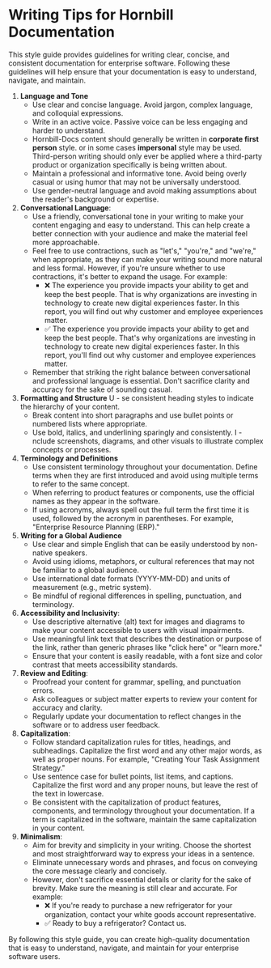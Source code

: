 # Writing Tips for Hornbill Documentation

This style guide provides guidelines for writing clear, concise, and consistent documentation for enterprise software. Following these guidelines will help ensure that your documentation is easy to understand, navigate, and maintain.

1. __Language and Tone__
   - Use clear and concise language. Avoid jargon, complex language, and colloquial expressions.
   - Write in an active voice. Passive voice can be less engaging and harder to understand.
   - Hornbill-Docs content should generally be written in __corporate first person__ style. or in some cases __impersonal__ style may be used. Third-person writing should only ever be applied where a third-party product or organization specifically is being written about.
   - Maintain a professional and informative tone. Avoid being overly casual or using humor that may not be universally understood.
   - Use gender-neutral language and avoid making assumptions about the reader's background or expertise.
2. __Conversational Language__:
   - Use a friendly, conversational tone in your writing to make your content engaging and easy to understand. This can help create a better connection with your audience and make the material feel more approachable.
   - Feel free to use contractions, such as "let's," "you're," and "we're," when appropriate, as they can make your writing sound more natural and less formal. However, if you're unsure whether to use contractions, it's better to expand the usage. For example:
      - ❌ The experience you provide impacts your ability to get and keep the best people. That is why organizations are investing in technology to create new digital experiences faster. In this report, you will find out why customer and employee experiences matter.
      - ✅ The experience you provide impacts your ability to get and keep the best people. That's why organizations are investing in technology to create new digital experiences faster. In this report, you'll find out why customer and employee experiences matter.
   - Remember that striking the right balance between conversational and professional language is essential. Don't sacrifice clarity and accuracy for the sake of sounding casual.
3. __Formatting and Structure__
U   - se consistent heading styles to indicate the hierarchy of your content.
   - Break content into short paragraphs and use bullet points or numbered lists where appropriate.
   - Use bold, italics, and underlining sparingly and consistently.
I   - nclude screenshots, diagrams, and other visuals to illustrate complex concepts or processes.
4. __Terminology and Definitions__
   - Use consistent terminology throughout your documentation. Define terms when they are first introduced and avoid using multiple terms to refer to the same concept.
   - When referring to product features or components, use the official names as they appear in the software.
   - If using acronyms, always spell out the full term the first time it is used, followed by the acronym in parentheses. For example, "Enterprise Resource Planning (ERP)."
5. __Writing for a Global Audience__
   - Use clear and simple English that can be easily understood by non-native speakers.
   - Avoid using idioms, metaphors, or cultural references that may not be familiar to a global audience.
   - Use international date formats (YYYY-MM-DD) and units of measurement (e.g., metric system).
   - Be mindful of regional differences in spelling, punctuation, and terminology.
6. __Accessibility and Inclusivity__: 
   - Use descriptive alternative (alt) text for images and diagrams to make your content accessible to users with visual impairments. 
   - Use meaningful link text that describes the destination or purpose of the link, rather than generic phrases like "click here" or "learn more." 
   - Ensure that your content is easily readable, with a font size and color contrast that meets accessibility standards.
7. __Review and Editing__:
   - Proofread your content for grammar, spelling, and punctuation errors.
   - Ask colleagues or subject matter experts to review your content for accuracy and clarity.
   - Regularly update your documentation to reflect changes in the software or to address user feedback.
8. __Capitalization__:
   - Follow standard capitalization rules for titles, headings, and subheadings. Capitalize the first word and any other major words, as well as proper nouns. For example, "Creating Your Task Assignment Strategy."
   - Use sentence case for bullet points, list items, and captions. Capitalize the first word and any proper nouns, but leave the rest of the text in lowercase.
   - Be consistent with the capitalization of product features, components, and terminology throughout your documentation. If a term is capitalized in the software, maintain the same capitalization in your content.
9. __Minimalism__:
   - Aim for brevity and simplicity in your writing. Choose the shortest and most straightforward way to express your ideas in a sentence.
   - Eliminate unnecessary words and phrases, and focus on conveying the core message clearly and concisely.
   - However, don't sacrifice essential details or clarity for the sake of brevity. Make sure the meaning is still clear and accurate. For example:
      - ❌ If you're ready to purchase a new refrigerator for your organization, contact your white goods account representative.
      - ✅ Ready to buy a refrigerator? Contact us.

By following this style guide, you can create high-quality documentation that is easy to understand, navigate, and maintain for your enterprise software users.